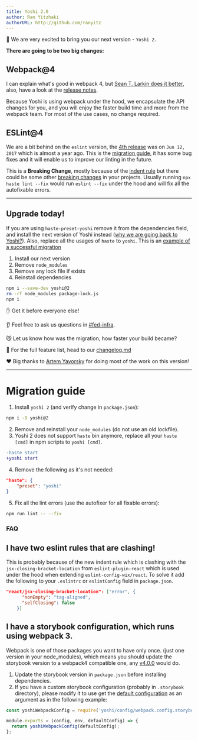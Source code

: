 ```yaml
---
title: Yoshi 2.0
author: Ran Yitzhaki
authorURL: http://github.com/ranyitz
---
```


:tada: We are very excited to bring you our next version - `Yoshi 2`.

__There are going to be two big changes:__

## Webpack@4
I can explain what's good in webpack 4, but [Sean T. Larkin does it better](https://medium.com/webpack/webpack-4-released-today-6cdb994702d4), also, have a look at the [release notes](https://github.com/webpack/webpack/releases/tag/v4.0.0).

Because Yoshi is using webpack under the hood, we encapsulate the API changes for you, and you will enjoy the faster build time and more from the webpack team. For most of the use cases, no change required.

## ESLint@4
We are a bit behind on the `eslint` version, the [4th release](https://github.com/eslint/eslint/releases/tag/v4.0.0) was on `Jun 12, 2017` which is almost a year ago. This is the [migration guide](https://eslint.org/docs/user-guide/migrating-to-4.0.0), it has some bug fixes and it will enable us to improve our linting in the future.

This is a **Breaking Change**, mostly because of the [indent rule](https://eslint.org/docs/user-guide/migrating-to-4.0.0#-the-indent-rule-is-more-strict) but there could be some other [breaking changes](https://eslint.org/docs/user-guide/migrating-to-4.0.0#breaking-changes-for-users) in your projects. Usually running `npx haste lint --fix` would run `eslint --fix` under the hood and will fix all the autofixable errors.

***

## Upgrade today!

If you are using `haste-preset-yoshi` remove it from the dependencies field, and install the next version of Yoshi instead ([why we are going back to Yoshi?](https://github.com/wix-private/fed-handbook/wiki/Yoshi-is-not-dead)). Also, replace all the usages of `haste` to `yoshi`. This is an [example of a successful migration](https://github.com/wix-private/guineapig2/pull/487)

1. Install our next version
2. Remove `node_modules`
3. Remove any lock file if exists
4. Reinstall dependencies

```bash
npm i --save-dev yoshi@2
rm -rf node_modules package-lock.js
npm i
```

:raised_hand: Get it before everyone else!

:ear: Feel free to ask us questions in [#fed-infra](https://wix.slack.com/messages/fed-infra).

:smirk_cat: Let us know how was the migration, how faster your build became?

:bookmark_tabs: For the full feature list, head to our [changelog.md](https://github.com/wix-private/wix-haste/blob/2.0.0/CHANGELOG.md)

:heart: Big thanks to [Artem Yavorsky](https://github.com/yavorsky) for doing most of the work on this version!

***

# Migration guide
1. Install `yoshi 2` (and verify change in `package.json`):
```bash
npm i -D yoshi@2
```
2. Remove and reinstall your `node_modules` (do not use an old lockfile).
3. Yoshi 2 does not support `haste` bin anymore, replace all your `haste [cmd]` in npm scripts to `yoshi [cmd]`.
```diff
-haste start
+yoshi start
```

4. Remove the following as it's not needed:
```json
"haste": {
	"preset": "yoshi"
}
```

5. Fix all the lint errors (use the autofixer for all fixable errors):
```bash
npm run lint -- --fix
```

### FAQ
## I have two eslint rules that are clashing!

This is probably because of the new indent rule which is clashing with the `jsx-closing-bracket-location` from `eslint-plugin-react` which is used under the hood when extending `eslint-config-wix/react`. To solve it add the following to your `.eslintrc` or `eslintConfig` field in `package.json`.

```json
"react/jsx-closing-bracket-location": ["error", {
      "nonEmpty": "tag-aligned",
      "selfClosing": false
    }]
```

## I have a storybook configuration, which runs using webpack 3.

Webpack is one of those packages you want to have only once. (just one version in your node_modules), which means you should update the storybook version to a webpack4 compatible one, any [v4.0.0](https://github.com/storybooks/storybook/releases/tag/v4.0.0-alpha.3) would do.

1. Update the storybook version in `package.json` before installing dependencies.
2. If you have a custom storybook configuration (probably in `.storybook` directory), please modify it to use get the [default configuration](https://storybook.js.org/configurations/custom-webpack-config/#full-control-mode--default) as an argument as in the following example:

```js
const yoshiWebpackConfig = require('yoshi/config/webpack.config.storybook');

module.exports = (config, env, defaultConfig) => {
  return yoshiWebpackConfig(defaultConfig);
};

```
